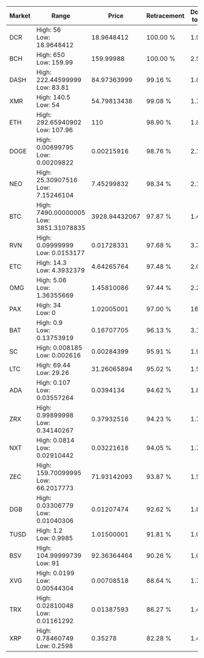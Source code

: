 | Market | Range | Price| Retracement | Doubles to 50% |
| --- | --- | --- | --- | --- |
| DCR | High: 56<br />Low: 18.9648412 | 18.9648412 | 100.00 % | 1.98 |
| BCH | High: 650<br />Low: 159.99 | 159.99988 | 100.00 % | 2.53 |
| DASH | High: 222.44599999<br />Low: 83.81 | 84.97363999 | 99.16 % | 1.80 |
| XMR | High: 140.5<br />Low: 54 | 54.79813438 | 99.08 % | 1.77 |
| ETH | High: 292.65940902<br />Low: 107.96 | 110 | 98.90 % | 1.82 |
| DOGE | High: 0.00699795<br />Low: 0.00209822 | 0.00215916 | 98.76 % | 2.11 |
| NEO | High: 25.30907516<br />Low: 7.15246104 | 7.45299832 | 98.34 % | 2.18 |
| BTC | High: 7490.00000005<br />Low: 3851.31078835 | 3928.94432067 | 97.87 % | 1.44 |
| RVN | High: 0.09999999<br />Low: 0.0153177 | 0.01728331 | 97.68 % | 3.34 |
| ETC | High: 14.3<br />Low: 4.3932379 | 4.64265764 | 97.48 % | 2.01 |
| OMG | High: 5.06<br />Low: 1.36355669 | 1.45810086 | 97.44 % | 2.20 |
| PAX | High: 34<br />Low: 0 | 1.02005001 | 97.00 % | 16.67 |
| BAT | High: 0.9<br />Low: 0.13753919 | 0.16707705 | 96.13 % | 3.10 |
| SC | High: 0.008185<br />Low: 0.002616 | 0.00284399 | 95.91 % | 1.90 |
| LTC | High: 69.44<br />Low: 29.26 | 31.26065894 | 95.02 % | 1.58 |
| ADA | High: 0.107<br />Low: 0.03557264 | 0.0394134 | 94.62 % | 1.81 |
| ZRX | High: 0.99899998<br />Low: 0.34140267 | 0.37932516 | 94.23 % | 1.77 |
| NXT | High: 0.0814<br />Low: 0.02910442 | 0.03221618 | 94.05 % | 1.72 |
| ZEC | High: 159.70099995<br />Low: 66.2017773 | 71.93142093 | 93.87 % | 1.57 |
| DGB | High: 0.03306779<br />Low: 0.01040306 | 0.01207474 | 92.62 % | 1.80 |
| TUSD | High: 1.2<br />Low: 0.9985 | 1.01500001 | 91.81 % | 1.08 |
| BSV | High: 104.99999739<br />Low: 91 | 92.36364464 | 90.26 % | 1.06 |
| XVG | High: 0.0199<br />Low: 0.00544304 | 0.00708518 | 88.64 % | 1.79 |
| TRX | High: 0.02810048<br />Low: 0.01161292 | 0.01387593 | 86.27 % | 1.43 |
| XRP | High: 0.78460749<br />Low: 0.2598 | 0.35278 | 82.28 % | 1.48 |
